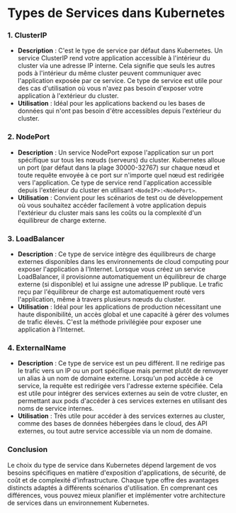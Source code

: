 # Types de Services dans Kubernetes

### 1. **ClusterIP**

- **Description** : C'est le type de service par défaut dans Kubernetes. Un service ClusterIP rend votre application accessible à l'intérieur du cluster via une adresse IP interne. Cela signifie que seuls les autres pods à l'intérieur du même cluster peuvent communiquer avec l'application exposée par ce service. Ce type de service est utile pour des cas d'utilisation où vous n'avez pas besoin d'exposer votre application à l'extérieur du cluster.
- **Utilisation** : Idéal pour les applications backend ou les bases de données qui n'ont pas besoin d'être accessibles depuis l'extérieur du cluster.

### 2. **NodePort**

- **Description** : Un service NodePort expose l'application sur un port spécifique sur tous les nœuds (serveurs) du cluster. Kubernetes alloue un port (par défaut dans la plage 30000-32767) sur chaque nœud et toute requête envoyée à ce port sur n'importe quel nœud est redirigée vers l'application. Ce type de service rend l'application accessible depuis l'extérieur du cluster en utilisant `<NodeIP>:<NodePort>`.
- **Utilisation** : Convient pour les scénarios de test ou de développement où vous souhaitez accéder facilement à votre application depuis l'extérieur du cluster mais sans les coûts ou la complexité d'un équilibreur de charge externe.

### 3. **LoadBalancer**

- **Description** : Ce type de service intègre des équilibreurs de charge externes disponibles dans les environnements de cloud computing pour exposer l'application à l'Internet. Lorsque vous créez un service LoadBalancer, il provisionne automatiquement un équilibreur de charge externe (si disponible) et lui assigne une adresse IP publique. Le trafic reçu par l'équilibreur de charge est automatiquement routé vers l'application, même à travers plusieurs nœuds du cluster.
- **Utilisation** : Idéal pour les applications de production nécessitant une haute disponibilité, un accès global et une capacité à gérer des volumes de trafic élevés. C'est la méthode privilégiée pour exposer une application à l'Internet.

### 4. **ExternalName**

- **Description** : Ce type de service est un peu différent. Il ne redirige pas le trafic vers un IP ou un port spécifique mais permet plutôt de renvoyer un alias à un nom de domaine externe. Lorsqu'un pod accède à ce service, la requête est redirigée vers l'adresse externe spécifiée. Cela est utile pour intégrer des services externes au sein de votre cluster, en permettant aux pods d'accéder à ces services externes en utilisant des noms de service internes.
- **Utilisation** : Très utile pour accéder à des services externes au cluster, comme des bases de données hébergées dans le cloud, des API externes, ou tout autre service accessible via un nom de domaine.

### Conclusion

Le choix du type de service dans Kubernetes dépend largement de vos besoins spécifiques en matière d'exposition d'applications, de sécurité, de coût et de complexité d'infrastructure. Chaque type offre des avantages distincts adaptés à différents scénarios d'utilisation. En comprenant ces différences, vous pouvez mieux planifier et implémenter votre architecture de services dans un environnement Kubernetes.
